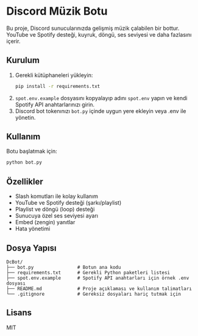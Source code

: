 # Discord Müzik Botu

Bu proje, Discord sunucularınızda gelişmiş müzik çalabilen bir bottur. YouTube ve Spotify desteği, kuyruk, döngü, ses seviyesi ve daha fazlasını içerir.

## Kurulum

1. Gerekli kütüphaneleri yükleyin:
   ```bash
   pip install -r requirements.txt
   ```
2. `spot.env.example` dosyasını kopyalayıp adını `spot.env` yapın ve kendi Spotify API anahtarlarınızı girin.
3. Discord bot tokenınızı `bot.py` içinde uygun yere ekleyin veya .env ile yönetin.

## Kullanım

Botu başlatmak için:
```bash
python bot.py
```

## Özellikler
- Slash komutları ile kolay kullanım
- YouTube ve Spotify desteği (şarkı/playlist)
- Playlist ve döngü (loop) desteği
- Sunucuya özel ses seviyesi ayarı
- Embed (zengin) yanıtlar
- Hata yönetimi

## Dosya Yapısı
```
DcBot/
├── bot.py                # Botun ana kodu
├── requirements.txt      # Gerekli Python paketleri listesi
├── spot.env.example      # Spotify API anahtarları için örnek .env dosyası
├── README.md             # Proje açıklaması ve kullanım talimatları
└── .gitignore            # Gereksiz dosyaları hariç tutmak için
```

## Lisans
MIT
